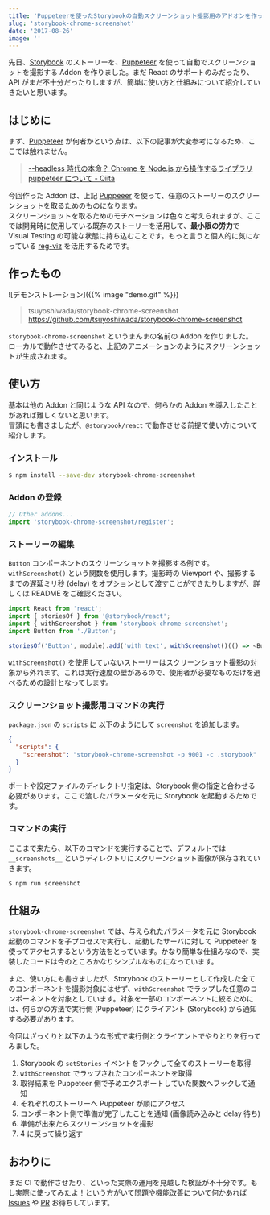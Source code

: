 ```yaml
---
title: 'Puppeteerを使ったStorybookの自動スクリーンショット撮影用のアドオンを作った'
slug: 'storybook-chrome-screenshot'
date: '2017-08-26'
image: ''
---
```


[storybook]: https://github.com/storybooks/storybook
[puppeteer]: https://github.com/GoogleChrome/puppeteer

先日、[Storybook][storybook] のストーリーを、[Puppeteer][puppeteer] を使って自動でスクリーンショットを撮影する Addon を作りました。まだ React のサポートのみだったり、API がまだ不十分だったりしますが、簡単に使い方と仕組みについて紹介していきたいと思います。

## はじめに

まず、[Puppeteer][puppeteer] が何者かという点は、以下の記事が大変参考になるため、ここでは触れません。

> [--headless 時代の本命？ Chrome を Node.js から操作するライブラリ puppeteer について - Qiita](http://qiita.com/Quramy/items/26058e83e898ec2ec078)

今回作った Addon は、上記 [Puppeeer][puppeteer] を使って、任意のストーリーのスクリーンショットを取るためのものになります。  
スクリーンショットを取るためのモチベーションは色々と考えられますが、ここでは開発時に使用している既存のストーリーを活用して、**最小限の労力**で Visual Testing の可能な状態に持ち込むことです。もっと言うと個人的に気になっている [reg-viz](https://github.com/reg-viz) を活用するためです。

## 作ったもの

![デモンストレーション]({{% image "demo.gif" %}})

> tsuyoshiwada/storybook-chrome-screenshot  
> https://github.com/tsuyoshiwada/storybook-chrome-screenshot

`storybook-chrome-screenshot` というまんまの名前の Addon を作りました。  
ローカルで動作させてみると、上記のアニメーションのようにスクリーンショットが生成されます。

## 使い方

基本は他の Addon と同じような API なので、何らかの Addon を導入したことがあれば難しくないと思います。  
冒頭にも書きましたが、`@storybook/react` で動作させる前提で使い方について紹介します。

### インストール

```bash
$ npm install --save-dev storybook-chrome-screenshot
```

### Addon の登録

```javascript:.storybook/addons.js
// Other addons...
import 'storybook-chrome-screenshot/register';
```

### ストーリーの編集

`Button` コンポーネントのスクリーンショットを撮影する例です。`withScreenshot()` という関数を使用します。撮影時の Viewport や、撮影するまでの遅延ミリ秒 (delay) をオプションとして渡すことができたりしますが、詳しくは README をご確認ください。

```javascript
import React from 'react';
import { storiesOf } from '@storybook/react';
import { withScreenshot } from 'storybook-chrome-screenshot';
import Button from './Button';

storiesOf('Button', module).add('with text', withScreenshot()(() => <Button>Text</Button>));
```

`withScreenshot()` を使用していないストーリーはスクリーンショット撮影の対象から外れます。これは実行速度の壁があるので、使用者が必要なものだけを選べるための設計となってします。

### スクリーンショット撮影用コマンドの実行

`package.json` の `scripts` に 以下のようにして `screenshot` を追加します。

```json:package.json
{
  "scripts": {
    "screenshot": "storybook-chrome-screenshot -p 9001 -c .storybook"
  }
}
```

ポートや設定ファイルのディレクトリ指定は、Storybook 側の指定と合わせる必要があります。ここで渡したパラメータを元に Storybook を起動するためです。

### コマンドの実行

ここまで来たら、以下のコマンドを実行することで、デフォルトでは `__screenshots__` というディレクトリにスクリーンショット画像が保存されていきます。

```bash
$ npm run screenshot
```

## 仕組み

`storybook-chrome-screenshot` では、与えられたパラメータを元に Storybook 起動のコマンドを子プロセスで実行し、起動したサーバに対して Puppeteer を使ってアクセスするという方法をとっています。かなり簡単な仕組みなので、実装したコードは今のところかなりシンプルなものになっています。

また、使い方にも書きましたが、Storybook のストーリーとして作成した全てのコンポーネントを撮影対象にはせず、`withScreenshot` でラップした任意のコンポーネントを対象としています。対象を一部のコンポーネントに絞るためには、何らかの方法で実行側 (Puppeteer) にクライアント (Storybook) から通知する必要があります。

今回はざっくりと以下のような形式で実行側とクライアントでやりとりを行ってみました。

1. Storybook の `setStories` イベントをフックして全てのストーリーを取得
1. `withScreenshot` でラップされたコンポーネントを取得
1. 取得結果を Puppeteer 側で予めエクスポートしていた関数へフックして通知
1. それぞれのストーリーへ Puppeteer が順にアクセス
1. コンポーネント側で準備が完了したことを通知 (画像読み込みと delay 待ち)
1. 準備が出来たらスクリーンショットを撮影
1. 4 に戻って繰り返す

## おわりに

まだ CI で動作させたり、といった実際の運用を見越した検証が不十分です。もし実際に使ってみたよ！という方がいて問題や機能改善について何かあれば [Issues](https://github.com/tsuyoshiwada/storybook-chrome-screenshot/issues) や [PR](https://github.com/tsuyoshiwada/storybook-chrome-screenshot/pulls) お待ちしています。
